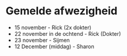 # Gemelde afwezigheid

- 15 november - Rick (2x dokter)
- 22 november in de ochtend - Rick  (Dokter)
- 23 november - Sijmen
- 12 December (middag) - Sharon
